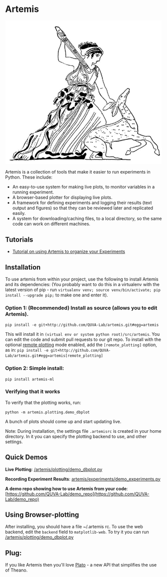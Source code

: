 # Artemis

 ![The deer represents dull, repetitive coding tasks, and Artemis represents Artemis.  As you can see, once Artemis comes along, the future is not bright for dull, repetitive coding tasks.](https://raw.githubusercontent.com/petered/data/master/images/artemis.jpeg)

Artemis is a collection of tools that make it easier to run experiments in Python.  These include:

- An easy-to-use system for making live plots, to monitor variables in a running experiment.
- A browser-based plotter for displaying live plots.
- A framework for defining experiments and logging their results (text output and figures) so that they can be reviewed later and replicated easily.
- A system for downloading/caching files, to a local directory, so the same code can work on different machines.

## Tutorials

- [Tutorial on using Artemis to organize your Experiments](https://rawgit.com/petered/data/master/gists/experiment_tutorial.html)


## Installation
To use artemis from within your project, use the following to install Artemis and its dependencies: (You probably want to do this in a virtualenv with the latest version of pip - run `virtualenv venv; source venv/bin/activate; pip install --upgrade pip;` to make one and enter it).


### Option 1: (Recommended) Install as source (allows you to edit Artemis).

```
pip install -e git+http://github.com/QUVA-Lab/artemis.git#egg=artemis 
```
This will install it in `(virtual env or system python root)/src/artemis`.  You can edit the code and submit pull requests to our git repo.  To install with the optional [remote plotting](https://github.com/QUVA-Lab/artemis/blob/master/artemis/remote/README.md) mode enabled, add the `[remote_plotting]` option, as in: `pip install -e git+http://github.com/QUVA-Lab/artemis.git#egg=artemis[remote_plotting]`


### Option 2: Simple install:

```
pip install artemis-ml
```

### Verifying that it works

To verify that the plotting works, run:
```
python -m artemis.plotting.demo_dbplot
```
A bunch of plots should come up and start updating live. 


<!--- To verify that the installation worked, go:
```
cd venv/src/artemis
py.test
```
All tests should pass.
(pytest for some reason cant find modules when you do this alone)--->
Note: During installation, the settings file `.artemisrc` is created in your home directory. In it you can specify the plotting backend to use, and other settings.


## Quick Demos

**Live Plotting**: [/artemis/plotting/demo_dbplot.py](/artemis/plotting/demo_dbplot.py)  

**Recording Experiment Results**:  [artemis/experiments/demo_experiments.py](/artemis/experiments/demo_experiments.py)  

**A demo repo showing how to use Artemis from your code**: [https://github.com/QUVA-Lab/demo_repo](https://github.com/QUVA-Lab/demo_repo)

## Using Browser-plotting
After installing, you should have a file ~/.artemis rc.  To use the web backend, edit the `backend` field to `matplotlib-web`.  To try it you can run [/artemis/plotting/demo_dbplot.py](/artemis/plotting/demo_dbplot.py)  

## Plug:
If you like Artemis then you'll love [Plato](https://github.com/petered/plato) - a new API that simplifies the use of Theano.



